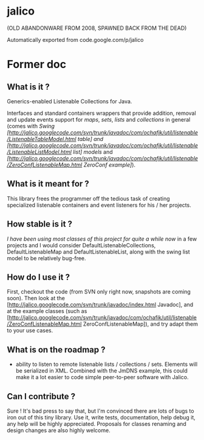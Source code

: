 # jalico

(OLD ABANDONWARE FROM 2008, SPAWNED BACK FROM THE DEAD)

Automatically exported from code.google.com/p/jalico

# Former doc

## What is it ?

Generics-enabled Listenable Collections for Java. 

Interfaces and standard containers wrappers that provide addition, removal and update events support for *maps*, *sets*, *lists* and *collections* in general (comes with *Swing [http://jalico.googlecode.com/svn/trunk/javadoc/com/ochafik/util/listenable/ListenableTableModel.html table] and [http://jalico.googlecode.com/svn/trunk/javadoc/com/ochafik/util/listenable/ListenableListModel.html list] models* and *[http://jalico.googlecode.com/svn/trunk/javadoc/com/ochafik/util/listenable/ZeroConfListenableMap.html ZeroConf example]*).

## What is it meant for ?

This library frees the programmer off the tedious task of creating specialized listenable containers and event listeners for his / her projects.

## How stable is it ?

*I have been using most classes of this project for quite a while now* in a few projects and I would consider DefaultListenableCollections, DefaultListenableMap and DefaultListenableList, along with the swing list model to be relatively bug-free.

## How do I use it ?

First, checkout the code (from SVN only right now, snapshots are coming soon).
Then look at the [http://jalico.googlecode.com/svn/trunk/javadoc/index.html Javadoc], and at the example classes (such as [http://jalico.googlecode.com/svn/trunk/javadoc/com/ochafik/util/listenable/ZeroConfListenableMap.html ZeroConfListenableMap]), and try adapt them to your use cases.

## What is on the roadmap ?

- ability to listen to remote listenable lists / collections / sets. Elements will be serialized in XML. Combined with the JmDNS example, this could make it a lot easier to code simple peer-to-peer software with Jalico.

## Can I contribute ?

Sure ! 
It's bad press to say that, but I'm convinced there are lots of bugs to iron out of this tiny library.
Use it, write tests, documentation, help debug it, any help will be highly appreciated. 
Proposals for classes renaming and design changes are also highly welcome.
